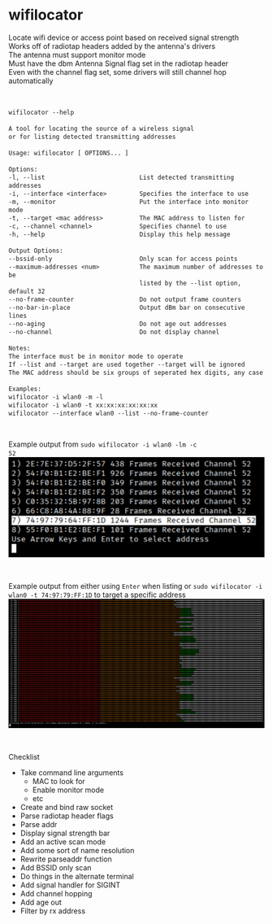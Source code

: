 # wifilocator
Locate wifi device or access point based on received signal strength  
Works off of radiotap headers added by the antenna's drivers  
The antenna must support monitor mode  
Must have the dbm Antenna Signal flag set in the radiotap header  
Even with the channel flag set, some drivers will still channel hop automatically  

<br>

```
wifilocator --help

A tool for locating the source of a wireless signal
or for listing detected transmitting addresses

Usage: wifilocator [ OPTIONS... ]

Options:
-l, --list			              	List detected transmitting addresses
-i, --interface <interface>	  		Specifies the interface to use
-m, --monitor			            Put the interface into monitor mode
-t, --target <mac address>	  		The MAC address to listen for
-c, --channel <channel>		    	Specifies channel to use
-h, --help			              	Display this help message

Output Options:
--bssid-only			          	Only scan for access points
--maximum-addresses <num>	  		The maximum number of addresses to be
				                    listed by the --list option, default 32
--no-frame-counter		      		Do not output frame counters
--no-bar-in-place		        	Output dBm bar on consecutive lines
--no-aging			            	Do not age out addresses
--no-channel			          	Do not display channel

Notes:
The interface must be in monitor mode to operate
If --list and --target are used together --target will be ignored
The MAC address should be six groups of seperated hex digits, any case

Examples:
wifilocator -i wlan0 -m -l
wifilocator -i wlan0 -t xx:xx:xx:xx:xx:xx
wifilocator --interface wlan0 --list --no-frame-counter
```

<br>

Example output from <code>sudo wifilocator -i wlan0 -lm -c 52</code>  
![List Example](/img/wllist.png)

<br>

Example output from either using ```Enter``` when listing or ```sudo wifilocator -i wlan0 -t 74:97:79:FF:1D``` to target a specific address  
![Scan Example](/img/wltarg.png)

<br>

Checklist
- Take command line arguments
  - MAC to look for
  - Enable monitor mode
  - etc
- Create and bind raw socket
- Parse radiotap header flags
- Parse addr
- Display signal strength bar
- Add an active scan mode
- Add some sort of name resolution
- Rewrite parseaddr function
- Add BSSID only scan
- Do things in the alternate terminal
- Add signal handler for SIGINT
- Add channel hopping
- Add age out
- Filter by rx address

